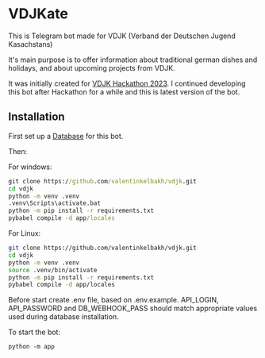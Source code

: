 # VDJKate

This is Telegram bot made for VDJK (Verband der Deutschen Jugend Kasachstans)

It's main purpose is to offer information about traditional german dishes and holidays, and about upcoming projects from VDJK.

It was initially created for [VDJK Hackathon 2023](https://vdjk.kz/hackaton2023).
I continued developing this bot after Hackathon for a while and this is latest version of the bot.

## Installation

First set up a [Database](https://github.com/valentinkelbakh/vdjk_db) for this bot.

Then:

For windows:

```bat
git clone https://github.com/valentinkelbakh/vdjk.git
cd vdjk
python -m venv .venv
.venv\Scripts\activate.bat
python -m pip install -r requirements.txt
pybabel compile -d app/locales
```

For Linux:

```bash
git clone https://github.com/valentinkelbakh/vdjk.git
cd vdjk
python -m venv .venv
source .venv/bin/activate
python -m pip install -r requirements.txt
pybabel compile -d app/locales
```

Before start create .env file, based on .env.example.
API_LOGIN, API_PASSWORD and DB_WEBHOOK_PASS should match appropriate values used during database installation.

To start the bot:

```
python -m app
```
